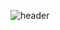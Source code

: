 ![header](https://capsule-render.vercel.app/api?type=cylinder&color=0:000046,100:1CB5E0&height=100&section=header&text=Hi%20Everyone!&fontSize=70&animation=fadeIn)
